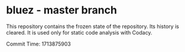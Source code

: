 # bluez - master branch

This repository contains the frozen state of the repository.
Its history is cleared. It is used only for static code
analysis with Codacy.

Commit Time: 1713875903